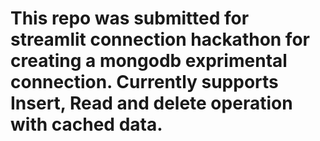 # This repo was submitted for streamlit connection hackathon for creating a mongodb exprimental connection. Currently supports Insert, Read and delete operation with cached data.

